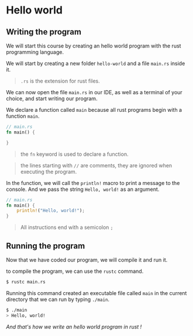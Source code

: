 # Hello world 
## Writing the program
We will start this course by creating an hello world program with the rust programming language.

We will start by creating a new folder `hello-world` and a file `main.rs` inside it.

> `.rs` is the extension for rust files.

We can now open the file `main.rs` in our IDE, as well as a terminal of your choice, and start writing our program.

We declare a function called `main` because all rust programs begin with a function `main`.

```rust
// main.rs
fn main() {

}
```

> the `fn` keyword is used to declare a function.

> the lines starting with `//` are comments, they are ignored when executing the program.

In the function, we will call the `println!` macro to print a message to the console. And we pass the string `Hello, world!` as an argument.

```rust
// main.rs
fn main() {
    println!("Hello, world!");
}
```

> All instructions end with a semicolon `;`
## Running the program
Now that we have coded our program, we will compile it and run it.

to compile the program, we can use the `rustc` command.

```bash
$ rustc main.rs
```

Running this command created an executable file called `main` in the current directory that we can run by typing `./main`.

```bash
$ ./main
> Hello, world!
```

*And that's how we write an hello world program in rust !*